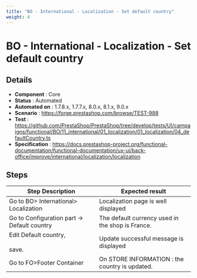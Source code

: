 ```yaml
---
title: "BO - International - Localization - Set default country"
weight: 4
---
```


# BO - International - Localization - Set default country
## Details
* **Component** : Core
* **Status** : Automated
* **Automated on** : 1.7.8.x, 1.7.7.x, 8.0.x, 8.1.x, 9.0.x
* **Scenario** : https://forge.prestashop.com/browse/TEST-988
* **Test** : https://github.com/PrestaShop/PrestaShop/tree/develop/tests/UI/campaigns/functional/BO/11_international/01_localization/01_localization/04_defaultCountry.ts
* **Specification** : https://docs.prestashop-project.org/functional-documentation/functional-documentation/ux-ui/back-office/improve/international/localization/localization

## Steps
| Step Description | Expected result |
| ----- | ----- |
| Go to BO> International> Localization | Localization page is well displayed |
| Go to Configuration part -> Default country | The default currency used in the shop is France. |
| Edit Default country,<br><br>save. | Update successful message is displayed |
| Go to FO>Footer Container | On STORE INFORMATION : the country is updated. |
